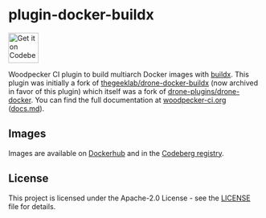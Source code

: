 # plugin-docker-buildx

<a href="https://codeberg.org/woodpecker-plugins/plugin-docker-buildx">
    <img alt="Get it on Codeberg" src="https://codeberg.org/Codeberg/GetItOnCodeberg/media/branch/main/get-it-on-neon-blue.png" height="60">
</a>

Woodpecker CI plugin to build multiarch Docker images with [buildx](https://duckduckgo.com/?q=docker+buildx&ia=web).
This plugin was initially a fork of [thegeeklab/drone-docker-buildx](https://github.com/thegeeklab/drone-docker-buildx/) (now archived in favor of this plugin) which itself was a fork of [drone-plugins/drone-docker](https://github.com/drone-plugins/drone-docker).
You can find the full documentation at [woodpecker-ci.org](https://woodpecker-ci.org/plugins/Docker%20Buildx) ([docs.md](./docs.md)).

## Images

Images are available on [Dockerhub](https://hub.docker.com/r/woodpeckerci/plugin-docker-buildx) and in the [Codeberg registry](https://codeberg.org/woodpecker-plugins/-/packages/container/docker-buildx/latest).

## License

This project is licensed under the Apache-2.0 License - see the [LICENSE](https://codeberg.org/woodpecker-plugins/plugin-docker-buildx/src/branch/main/LICENSE) file for details.
